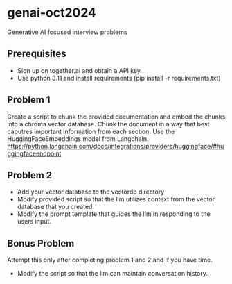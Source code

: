 # genai-oct2024

Generative AI focused interview problems

## Prerequisites
* Sign up on together.ai and obtain a API key
* Use python 3.11 and install requirements (pip install -r requirements.txt)

## Problem 1 

Create a script to chunk the provided documentation and embed the chunks into a chroma vector database. 
Chunk the document in a way that best caputres important information from each section.
Use the HuggingFaceEmbeddings model from Langchain.
https://python.langchain.com/docs/integrations/providers/huggingface/#huggingfaceendpoint 

## Problem 2
* Add your vector database to the vectordb directory
* Modify provided script so that the llm utilizes context from the vector database that you created.
* Modify the prompt template that guides the llm in responding to the users input.


## Bonus Problem

Attempt this only after completing problem 1 and 2 and if you have time.
* Modify the script so that the llm can maintain conversation history.

